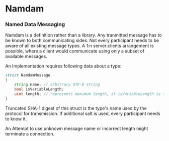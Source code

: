 # Namdam
### Named Data Messaging
Namdam is a definition rather than a library. Any tranmitted message has to be known to both communicating sides.
Not every participant needs to be aware of all existing message types. A 1:n server:clients arrangement is possible,
where a client would communicate using only a subset of available messages.

An Implementation requires following data about a type:
```d
struct NamdamMessage
{
	string name; // arbitrary UTF-8 string
	bool isVariableLength;
	uint length; // represents maximum length, if isVariableLength is true
}
```

Truncated SHA-1 digest of this struct is the type's name used by the protocol for transmission.
If additional salt is used, every participant needs to know it.

An Attempt to use unknown message name or incorrect length might terminate a connection.
